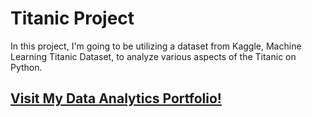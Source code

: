 # Titanic Project

In this project, I'm going to be utilizing a dataset from Kaggle, Machine Learning Titanic Dataset, to analyze various aspects of the Titanic on Python.

## <p> <a href="https://sites.google.com/student.american.edu/data-analytics/projects/titanic-project" target="_blank" rel="noopener noreferrer">Visit My Data Analytics Portfolio!</a></p>

